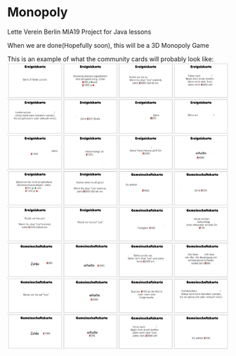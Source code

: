 # Monopoly
Lette Verein Berlin
MIA19
Project for Java lessons

When we are done(Hopefully soon), this will be a 3D Monopoly Game


This is an example of what the community cards will probably look like:
![Gemeinschaftskarten](https://raw.githubusercontent.com/MIA19/Monopoly/master/doc/Alle%20Ereignis%20und%20Gemeinschaftskarten.jpg)
